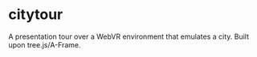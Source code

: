 # citytour

A presentation tour over a WebVR environment that emulates a city.
Built upon tree.js/A-Frame.
